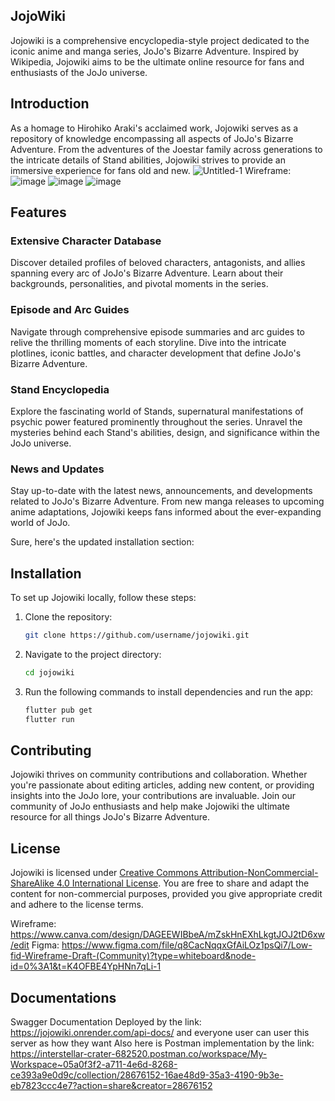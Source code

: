 ## JojoWiki

Jojowiki is a comprehensive encyclopedia-style project dedicated to the iconic anime and manga series, JoJo's Bizarre Adventure. Inspired by Wikipedia, Jojowiki aims to be the ultimate online resource for fans and enthusiasts of the JoJo universe.

## Introduction

As a homage to Hirohiko Araki's acclaimed work, Jojowiki serves as a repository of knowledge encompassing all aspects of JoJo's Bizarre Adventure. From the adventures of the Joestar family across generations to the intricate details of Stand abilities, Jojowiki strives to provide an immersive experience for fans old and new.
![Untitled-1](https://github.com/SultokTheF/JoJoWiki/assets/116245093/2fec0e82-1cac-4022-882f-700cd08014fe)
Wireframe:
![image](https://github.com/SultokTheF/JoJoWiki/assets/117799585/3b16558f-f41b-4ff9-9204-42cf10009ec7)
![image](https://github.com/SultokTheF/JoJoWiki/assets/117799585/8c35af85-c6d0-4be9-808a-af7c6ff25f73)
![image](https://github.com/SultokTheF/JoJoWiki/assets/117799585/64eab934-1b67-495b-b2a8-19334f68cf5f)


## Features

### Extensive Character Database
Discover detailed profiles of beloved characters, antagonists, and allies spanning every arc of JoJo's Bizarre Adventure. Learn about their backgrounds, personalities, and pivotal moments in the series.

### Episode and Arc Guides
Navigate through comprehensive episode summaries and arc guides to relive the thrilling moments of each storyline. Dive into the intricate plotlines, iconic battles, and character development that define JoJo's Bizarre Adventure.

### Stand Encyclopedia
Explore the fascinating world of Stands, supernatural manifestations of psychic power featured prominently throughout the series. Unravel the mysteries behind each Stand's abilities, design, and significance within the JoJo universe.

### News and Updates
Stay up-to-date with the latest news, announcements, and developments related to JoJo's Bizarre Adventure. From new manga releases to upcoming anime adaptations, Jojowiki keeps fans informed about the ever-expanding world of JoJo.

Sure, here's the updated installation section:

## Installation

To set up Jojowiki locally, follow these steps:

1. Clone the repository:
   ```bash
   git clone https://github.com/username/jojowiki.git
   ```

2. Navigate to the project directory:
   ```bash
   cd jojowiki
   ```

3. Run the following commands to install dependencies and run the app:
   ```bash
   flutter pub get
   flutter run
   ```


## Contributing

Jojowiki thrives on community contributions and collaboration. Whether you're passionate about editing articles, adding new content, or providing insights into the JoJo lore, your contributions are invaluable. Join our community of JoJo enthusiasts and help make Jojowiki the ultimate resource for all things JoJo's Bizarre Adventure.

## License

Jojowiki is licensed under [Creative Commons Attribution-NonCommercial-ShareAlike 4.0 International License](https://creativecommons.org/licenses/by-nc-sa/4.0/). You are free to share and adapt the content for non-commercial purposes, provided you give appropriate credit and adhere to the license terms.

Wireframe: https://www.canva.com/design/DAGEEWIBbeA/mZskHnEXhLkgtJOJ2tD6xw/edit
Figma: https://www.figma.com/file/q8CacNqqxGfAiLOz1psQi7/Low-fid-Wireframe-Draft-(Community)?type=whiteboard&node-id=0%3A1&t=K4OFBE4YpHNn7qLi-1


## Documentations
Swagger Documentation Deployed by the link: https://jojowiki.onrender.com/api-docs/ and everyone user can user this server as how they want
Also here is Postman implementation by the link: https://interstellar-crater-682520.postman.co/workspace/My-Workspace~05a0f3f2-a711-4e6d-8268-ce393a9e0d9c/collection/28676152-16ae48d9-35a3-4190-9b3e-eb7823ccc4e7?action=share&creator=28676152



